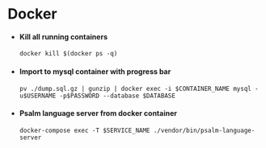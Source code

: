 # Docker

- #### Kill all running containers 
  ```console
  docker kill $(docker ps -q) 
  ```

- #### Import to mysql container with progress bar
  ```console
  pv ./dump.sql.gz | gunzip | docker exec -i $CONTAINER_NAME mysql -u$USERNAME -p$PASSWORD --database $DATABASE 
  ```

- #### Psalm language server from docker container 
  ```console
  docker-compose exec -T $SERVICE_NAME ./vendor/bin/psalm-language-server 
  ```
